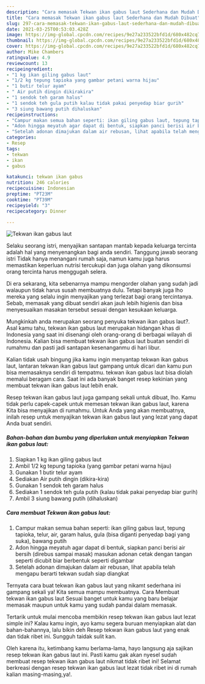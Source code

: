 ```yaml
---
description: "Cara memasak Tekwan ikan gabus laut Sederhana dan Mudah Dibuat"
title: "Cara memasak Tekwan ikan gabus laut Sederhana dan Mudah Dibuat"
slug: 297-cara-memasak-tekwan-ikan-gabus-laut-sederhana-dan-mudah-dibuat
date: 2021-03-25T00:53:03.428Z
image: https://img-global.cpcdn.com/recipes/9e27a233522bfd1d/680x482cq70/tekwan-ikan-gabus-laut-foto-resep-utama.jpg
thumbnail: https://img-global.cpcdn.com/recipes/9e27a233522bfd1d/680x482cq70/tekwan-ikan-gabus-laut-foto-resep-utama.jpg
cover: https://img-global.cpcdn.com/recipes/9e27a233522bfd1d/680x482cq70/tekwan-ikan-gabus-laut-foto-resep-utama.jpg
author: Mike Chambers
ratingvalue: 4.9
reviewcount: 13
recipeingredient:
- "1 kg ikan giling gabus laut"
- "1/2 kg tepung tapioka yang gambar petani warna hijau"
- "1 butir telur ayam"
- " Air putih dingin dikirakira"
- "1 sendok teh garam halus"
- "1 sendok teh gula putih kalau tidak pakai penyedap biar gurih"
- "3 siung bawang putih dihaluskan"
recipeinstructions:
- "Campur makan semua bahan seperti: ikan giling gabus laut, tepung tapioka, telur, air, garam halus, gula (bisa diganti penyedap bagi yang suka), bawang putih"
- "Adon hingga meyatuh agar dapat di bentuk, siapkan panci berisi air bersih (direbus sampai masak) masukan adonan cetak dengan tangan seperti dicubit biar berbentuk seperti digambar"
- "Setelah adonan dimajukan dalam air rebusan, lihat apabila telah mengapu berarti tekwan sudah siap diangkat"
categories:
- Resep
tags:
- tekwan
- ikan
- gabus

katakunci: tekwan ikan gabus 
nutrition: 246 calories
recipecuisine: Indonesian
preptime: "PT23M"
cooktime: "PT39M"
recipeyield: "3"
recipecategory: Dinner

---
```



![Tekwan ikan gabus laut](https://img-global.cpcdn.com/recipes/9e27a233522bfd1d/680x482cq70/tekwan-ikan-gabus-laut-foto-resep-utama.jpg)

Selaku seorang istri, menyajikan santapan mantab kepada keluarga tercinta adalah hal yang menyenangkan bagi anda sendiri. Tanggung jawab seorang istri Tidak hanya menangani rumah saja, namun kamu juga harus memastikan keperluan nutrisi tercukupi dan juga olahan yang dikonsumsi orang tercinta harus menggugah selera.

Di era  sekarang, kita sebenarnya mampu mengorder olahan yang sudah jadi walaupun tidak harus susah membuatnya dulu. Tetapi banyak juga lho mereka yang selalu ingin menyajikan yang terlezat bagi orang tercintanya. Sebab, memasak yang dibuat sendiri akan jauh lebih higienis dan bisa menyesuaikan masakan tersebut sesuai dengan kesukaan keluarga. 



Mungkinkah anda merupakan seorang penyuka tekwan ikan gabus laut?. Asal kamu tahu, tekwan ikan gabus laut merupakan hidangan khas di Indonesia yang saat ini disenangi oleh orang-orang di berbagai wilayah di Indonesia. Kalian bisa membuat tekwan ikan gabus laut buatan sendiri di rumahmu dan pasti jadi santapan kesenanganmu di hari libur.

Kalian tidak usah bingung jika kamu ingin menyantap tekwan ikan gabus laut, lantaran tekwan ikan gabus laut gampang untuk dicari dan kamu pun bisa memasaknya sendiri di tempatmu. tekwan ikan gabus laut bisa diolah memalui beragam cara. Saat ini ada banyak banget resep kekinian yang membuat tekwan ikan gabus laut lebih enak.

Resep tekwan ikan gabus laut juga gampang sekali untuk dibuat, lho. Kamu tidak perlu capek-capek untuk memesan tekwan ikan gabus laut, karena Kita bisa menyajikan di rumahmu. Untuk Anda yang akan membuatnya, inilah resep untuk menyajikan tekwan ikan gabus laut yang lezat yang dapat Anda buat sendiri.

<!--inarticleads1-->

##### Bahan-bahan dan bumbu yang diperlukan untuk menyiapkan Tekwan ikan gabus laut:

1. Siapkan 1 kg ikan giling gabus laut
1. Ambil 1/2 kg tepung tapioka (yang gambar petani warna hijau)
1. Gunakan 1 butir telur ayam
1. Sediakan  Air putih dingin (dikira-kira)
1. Gunakan 1 sendok teh garam halus
1. Sediakan 1 sendok teh gula putih (kalau tidak pakai penyedap biar gurih)
1. Ambil 3 siung bawang putih (dihaluskan)




<!--inarticleads2-->

##### Cara membuat Tekwan ikan gabus laut:

1. Campur makan semua bahan seperti: ikan giling gabus laut, tepung tapioka, telur, air, garam halus, gula (bisa diganti penyedap bagi yang suka), bawang putih
1. Adon hingga meyatuh agar dapat di bentuk, siapkan panci berisi air bersih (direbus sampai masak) masukan adonan cetak dengan tangan seperti dicubit biar berbentuk seperti digambar
1. Setelah adonan dimajukan dalam air rebusan, lihat apabila telah mengapu berarti tekwan sudah siap diangkat




Ternyata cara buat tekwan ikan gabus laut yang nikamt sederhana ini gampang sekali ya! Kita semua mampu membuatnya. Cara Membuat tekwan ikan gabus laut Sesuai banget untuk kamu yang baru belajar memasak maupun untuk kamu yang sudah pandai dalam memasak.

Tertarik untuk mulai mencoba membikin resep tekwan ikan gabus laut lezat simple ini? Kalau kamu ingin, ayo kamu segera buruan menyiapkan alat dan bahan-bahannya, lalu bikin deh Resep tekwan ikan gabus laut yang enak dan tidak ribet ini. Sungguh taidak sulit kan. 

Oleh karena itu, ketimbang kamu berlama-lama, hayo langsung aja sajikan resep tekwan ikan gabus laut ini. Pasti kamu gak akan nyesel sudah membuat resep tekwan ikan gabus laut nikmat tidak ribet ini! Selamat berkreasi dengan resep tekwan ikan gabus laut lezat tidak ribet ini di rumah kalian masing-masing,ya!.

